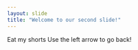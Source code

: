 ```yaml
---
layout: slide
title: "Welcome to our second slide!"
---
```

Eat my shorts
Use the left arrow to go back!
